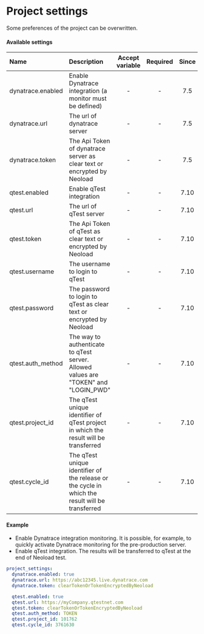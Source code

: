 # Project settings
Some preferences of the project can be overwritten.

#### Available settings

| Name                                    | Description                                                     | Accept variable | Required | Since |
|:--------------------------------------- |:--------------------------------------------------------------- |:---------------:|:--------:|:-----:|
| dynatrace.enabled                       | Enable Dynatrace integration (a monitor must be defined)        | -               | -        | 7.5   |
| dynatrace.url                           | The url of dynatrace server                                     | -               | -        | 7.5   |
| dynatrace.token                         | The Api Token of dynatrace server as clear text or encrypted by Neoload                           | -               | -        | 7.5   |
| qtest.enabled                           | Enable qTest integration                                        | -               | -        | 7.10   |
| qtest.url                               | The url of qTest server                                         | -               | -        | 7.10   |
| qtest.token                             | The Api Token of qTest as clear text or encrypted by Neoload    | -               | -        | 7.10   |
| qtest.username                          | The username to login to qTest                                  | -               | -        | 7.10   |
| qtest.password                          | The password to login to qTest as clear text or encrypted by Neoload                              | -               | -        | 7.10   |
| qtest.auth_method                       | The way to authenticate to qTest server. Allowed values are "TOKEN" and "LOGIN_PWD"               | -               | -        | 7.10   |
| qtest.project_id                        | The qTest unique identifier of qTest project in which the result will be transferred              | -               | -        | 7.10   |
| qtest.cycle_id                          | The qTest unique identifier of the release or the cycle in which the result will be transferred   | -               | -        | 7.10   |

#### Example
- Enable Dynatrace integration monitoring. It is possible, for example, to quickly activate Dynatrace monitoring for the pre-production server.
- Enable qTest integration. The results will be transferred to qTest at the end of Neoload test.
```yaml
project_settings:
  dynatrace.enabled: true
  dynatrace.url: https://abc12345.live.dynatrace.com
  dynatrace.token: clearTokenOrTokenEncryptedByNeoload

  qtest.enabled: true
  qtest.url: https://myCompany.qtestnet.com
  qtest.token: clearTokenOrTokenEncryptedByNeoload
  qtest.auth_method: TOKEN
  qtest.project_id: 101762
  qtest.cycle_id: 3761630
```
